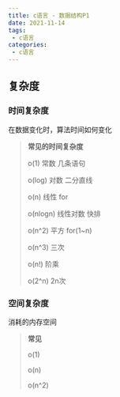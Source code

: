 ```yaml
---
title: c语言 - 数据结构P1
date: 2021-11-14
tags:
 - c语言
categories:
 - c语言
---
```




## 复杂度

### 时间复杂度

在数据变化时，算法时间如何变化

> **常见的时间复杂度**
>
> o(1) 常数 几条语句
>
> o(log) 对数 二分直线
>
> o(n) 线性 for
>
> o(nlogn) 线性对数 快排
>
> o(n^2) 平方 for(1~n)
>
> o(n^3) 三次
>
> o(n!) 阶乘
>
> o(2^n) 2n次



### 空间复杂度

消耗的内存空间

> **常见**
>
> o(1)
>
> o(n)
>
> o(n^2)